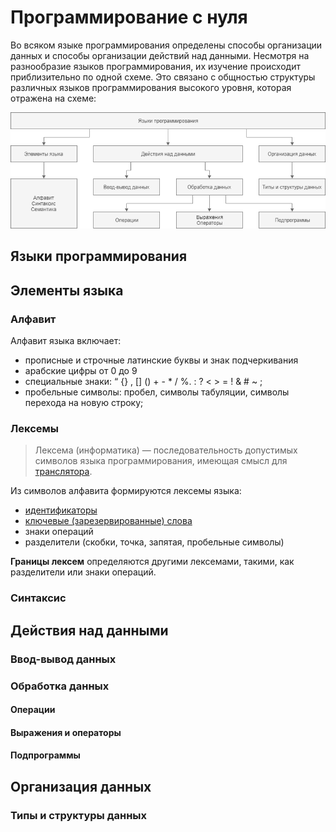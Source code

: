 # Программирование с нуля

Во всяком языке программирования определены способы организации данных и способы организации действий над данными. Несмотря на разнообразие языков программирования, их изучение происходит приблизительно по одной схеме. Это связано с общностью структуры различных языков программирования высокого уровня, которая отражена на схеме:

![](/structure.png)

## Языки программирования

## Элементы языка

### Алфавит
Алфавит языка включает: 
* прописные и строчные латинские буквы и знак подчеркивания 
* арабские цифры от 0 до 9 
* специальные знаки: “ {} , [] () + - * / %. : ? < > = ! & # ~ ; 
* пробельные символы: пробел, символы табуляции, символы перехода на новую cтроку; 

### Лексемы 
> Лексема (информатика) — последовательность допустимых символов языка программирования, имеющая смысл для [транслятора](https://github.com/GlebFeklistov/programming-is-simple/blob/master/dictionary.md#%D1%82%D1%80%D0%B0%D0%BD%D1%81%D0%BB%D1%8F%D1%82%D0%BE%D1%80-%D0%B0%D0%BD%D0%B3%D0%BB-translator---%D0%BF%D0%B5%D1%80%D0%B5%D0%B2%D0%BE%D0%B4%D1%87%D0%B8%D0%BA).

Из символов алфавита формируются лексемы языка: 
* [идентификаторы](https://github.com/GlebFeklistov/programming-is-simple/blob/master/dictionary.md#%D0%B8%D0%B4%D0%B5%D0%BD%D1%82%D0%B8%D1%84%D0%B8%D0%BA%D0%B0%D1%82%D0%BE%D1%80)
* [ключевые (зарезервированные) слова](https://github.com/GlebFeklistov/programming-is-simple/blob/master/dictionary.md#%D0%BA%D0%BB%D1%8E%D1%87%D0%B5%D0%B2%D1%8B%D0%B5-%D1%81%D0%BB%D0%BE%D0%B2%D0%B0)
* знаки операций
* разделители (скобки, точка, запятая, пробельные символы) 

**Границы лексем** определяются другими лексемами, такими, как разделители или знаки операций.


### Синтаксис

## Действия над данными

### Ввод-вывод данных

### Обработка данных
#### Операции
#### Выражения и операторы
#### Подпрограммы

## Организация данных

### Типы и структуры данных


